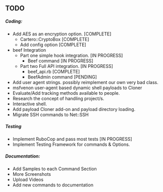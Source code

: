 ## TODO
##### Coding:
- Add AES as an encryption option. [COMPLETE]
  + Cartero::CryptoBox [COMPLETE]
  + Add config option [COMPLETE]
- beef Integration
  - Part one simple hook integration. [IN PROGRESS]
    + Beef command [IN PROGRESS]
  - Part two Full API integration. [IN PROGRESS]
    + beef_api.rb [COMPLETE]
    + BeefAdmin command [PENDING]
- Add user agent strings. possibly reimplement our own very bad class.
- msfvenon user-agent based dynamic shell payloads to Cloner
- Evaluate/Add tracking methods available to people.
- Research the concept of handling project/s.
- Interactive shell.
- Add payload Cloner add-on and payload directory loading.
- Migrate SSH commands to Net::SSH

##### Testing
- Implement RuboCop and pass most tests [IN PROGRESS]
- Implement Testing Framework for commands & Options.

##### Documentation:
- Add Samples to each Command Section
- More Screenshots
- Upload Videos
- Add new commands to documentation
